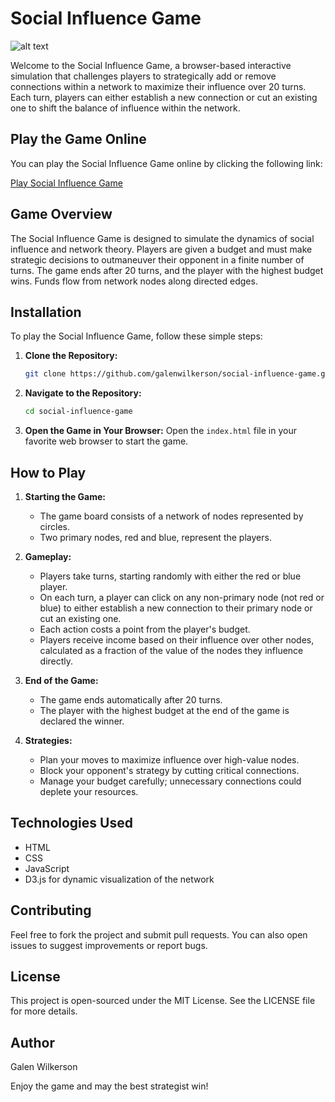 # Social Influence Game

![alt text]()


Welcome to the Social Influence Game, a browser-based interactive simulation that challenges players to strategically add or remove connections within a network to maximize their influence over 20 turns. Each turn, players can either establish a new connection or cut an existing one to shift the balance of influence within the network.

## Play the Game Online

You can play the Social Influence Game online by clicking the following link:

[Play Social Influence Game](http://galenwilkerson.github.io/social_influence_game.html)


## Game Overview

The Social Influence Game is designed to simulate the dynamics of social influence and network theory. Players are given a budget and must make strategic decisions to outmaneuver their opponent in a finite number of turns. The game ends after 20 turns, and the player with the highest budget wins.  Funds flow from network nodes along directed edges.

## Installation

To play the Social Influence Game, follow these simple steps:

1. **Clone the Repository:**
   ```bash
   git clone https://github.com/galenwilkerson/social-influence-game.git
   ```
2. **Navigate to the Repository:**
   ```bash
   cd social-influence-game
   ```
3. **Open the Game in Your Browser:**
   Open the `index.html` file in your favorite web browser to start the game.

## How to Play

1. **Starting the Game:**
   - The game board consists of a network of nodes represented by circles.
   - Two primary nodes, red and blue, represent the players.

2. **Gameplay:**
   - Players take turns, starting randomly with either the red or blue player.
   - On each turn, a player can click on any non-primary node (not red or blue) to either establish a new connection to their primary node or cut an existing one.
   - Each action costs a point from the player's budget.
   - Players receive income based on their influence over other nodes, calculated as a fraction of the value of the nodes they influence directly.

3. **End of the Game:**
   - The game ends automatically after 20 turns.
   - The player with the highest budget at the end of the game is declared the winner.

4. **Strategies:**
   - Plan your moves to maximize influence over high-value nodes.
   - Block your opponent's strategy by cutting critical connections.
   - Manage your budget carefully; unnecessary connections could deplete your resources.

## Technologies Used

- HTML
- CSS
- JavaScript
- D3.js for dynamic visualization of the network

## Contributing

Feel free to fork the project and submit pull requests. You can also open issues to suggest improvements or report bugs. 

## License

This project is open-sourced under the MIT License. See the LICENSE file for more details.

## Author

Galen Wilkerson

Enjoy the game and may the best strategist win!
